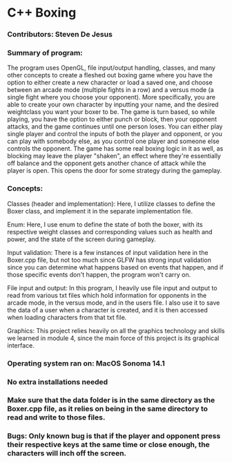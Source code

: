 # C++ Boxing
### Contributors: Steven De Jesus

### Summary of program:

The program uses OpenGL, file input/output handling,
classes, and many other concepts to create a fleshed out
boxing game where you have the option to either
create a new character or load a saved one, and choose between an
arcade mode (multiple fights in a row) and a versus mode (a single fight where you choose your opponent). 
More specifically, you are able to create your own character by
inputting your name, and the desired weightclass you want your boxer to be.
The game is turn based, so while playing, you have the option to either punch or block, then your opponent
attacks, and the game continues until one person loses. You can either play single player and control the inputs
of both the player and opponent, or you can play with somebody else, as you control one player and someone else
controls the opponent. The game has some real boxing logic in it as well, as 
blocking may leave the player "shaken", an effect where they're essentially off balance
and the opponent gets another chance of attack while the player is open. This opens the door for some strategy during the 
gameplay.

### Concepts:
Classes (header and implementation): Here, I utilize classes to define the Boxer class, and implement it in the separate implementation file.


Enum: Here, I use enum to define the state of both the boxer, with its respective weight classes and corresponding values such as health and power, and the state of the screen during gameplay.


Input validation: There is a few instances of input validation here in the Boxer.cpp file, but not too much since GLFW has strong input validation since you can determine what happens based on events that happen, and if those specific events don't happen, the program won't carry on.


File input and output: In this program, I heavily use file input and output to read from various txt files which hold information for opponents in the arcade mode, in the versus mode, and in the users file. I also use it to save the data of a user when a character is created, and it is then accessed when loading characters from that txt file.


Graphics: This project relies heavily on all the graphics technology and skills we learned in module 4, since the main force of this project is its graphical interface.

### Operating system ran on: MacOS Sonoma 14.1

### No extra installations needed

### Make sure that the data folder is in the same directory as the Boxer.cpp file, as it relies on being in the same directory to read and write to those files.

### Bugs: Only known bug is that if the player and opponent press their respective keys at the same time or close enough, the characters will inch off the screen.

